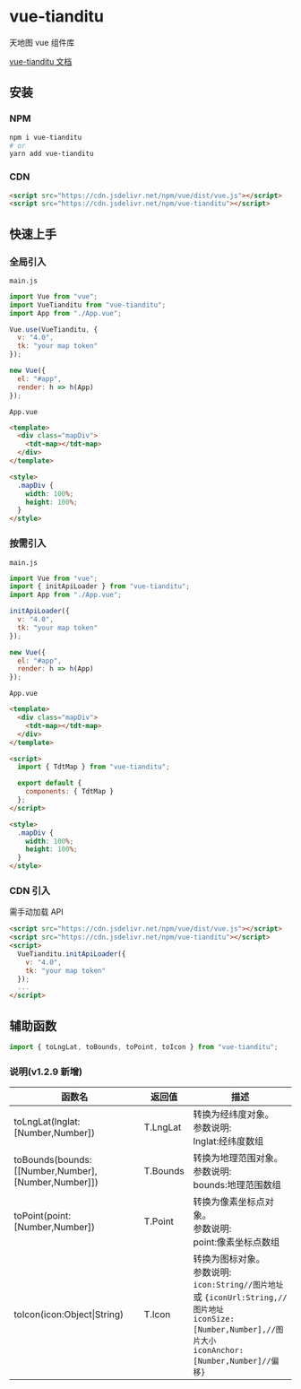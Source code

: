 # vue-tianditu

天地图 vue 组件库

[vue-tianditu 文档](https://soullyoko.github.io/vue-tianditu/)

## 安装

### NPM

```sh
npm i vue-tianditu
# or
yarn add vue-tianditu
```

### CDN

```html
<script src="https://cdn.jsdelivr.net/npm/vue/dist/vue.js"></script>
<script src="https://cdn.jsdelivr.net/npm/vue-tianditu"></script>
```

## 快速上手

### 全局引入

`main.js`

```js
import Vue from "vue";
import VueTianditu from "vue-tianditu";
import App from "./App.vue";

Vue.use(VueTianditu, {
  v: "4.0",
  tk: "your map token"
});

new Vue({
  el: "#app",
  render: h => h(App)
});
```

`App.vue`

```html
<template>
  <div class="mapDiv">
    <tdt-map></tdt-map>
  </div>
</template>

<style>
  .mapDiv {
    width: 100%;
    height: 100%;
  }
</style>
```

### 按需引入

`main.js`

```js
import Vue from "vue";
import { initApiLoader } from "vue-tianditu";
import App from "./App.vue";

initApiLoader({
  v: "4.0",
  tk: "your map token"
});

new Vue({
  el: "#app",
  render: h => h(App)
});
```

`App.vue`

```html
<template>
  <div class="mapDiv">
    <tdt-map></tdt-map>
  </div>
</template>

<script>
  import { TdtMap } from "vue-tianditu";

  export default {
    components: { TdtMap }
  };
</script>

<style>
  .mapDiv {
    width: 100%;
    height: 100%;
  }
</style>
```

### CDN 引入

需手动加载 API

```html
<script src="https://cdn.jsdelivr.net/npm/vue/dist/vue.js"></script>
<script src="https://cdn.jsdelivr.net/npm/vue-tianditu"></script>
<script>
  VueTianditu.initApiLoader({
    v: "4.0",
    tk: "your map token"
  });
  ...
</script>
```

## 辅助函数

```js
import { toLngLat, toBounds, toPoint, toIcon } from "vue-tianditu";
```

### 说明(v1.2.9 新增)

| 函数名                                             | 返回值   | 描述                                                                                                                                                                     |
| -------------------------------------------------- | -------- | ------------------------------------------------------------------------------------------------------------------------------------------------------------------------ |
| toLngLat(lnglat:[Number,Number])                   | T.LngLat | 转换为经纬度对象。<br>参数说明:<br>lnglat:经纬度数组                                                                                                                     |
| toBounds(bounds:[[Number,Number],[Number,Number]]) | T.Bounds | 转换为地理范围对象。<br>参数说明:<br>bounds:地理范围数组                                                                                                                 |
| toPoint(point:[Number,Number])                     | T.Point  | 转换为像素坐标点对象。<br>参数说明:<br>point:像素坐标点数组                                                                                                              |
| toIcon(icon:Object\|String)                        | T.Icon   | 转换为图标对象。<br>参数说明:<br>`icon:String//图片地址` 或 `{iconUrl:String,//图片地址`<br>`iconSize:[Number,Number],//图片大小`<br>`iconAnchor:[Number,Number]//偏移}` |
